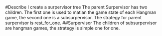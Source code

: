 #Describe
I create a surpervisor tree 
The parent Surpervisor has two children. The first one is used to matian the game state of each Hangman game, the second one is a subsurpervisor. The strategy for parent surpervisor is rest_for_one.
##Surpervisor
The children of subsurpervisor are hangman games, the strategy is simple one for one.
